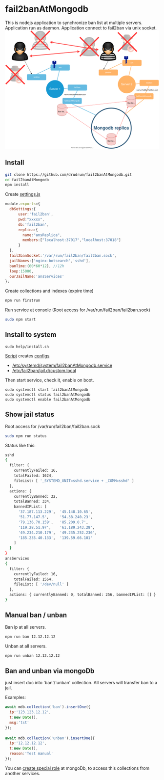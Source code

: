 # fail2banAtMongodb

This is nodejs application to synchronize ban list at multiple servers.
Application run as daemon. Application connect to fail2ban via unix socket.
![Scheme](help/fail2banAtMongodb.svg)

## Install

```bash
git clone https://github.com/drudrum/fail2banAtMongodb.git
cd fail2banAtMongodb
npm install
```

Create [settings.js](help/settings.example.js)
```javascript
module.exports={
  dbSettings:{
      user:'fail2ban',
      pwd:"xxxxx",
      db:'fail2ban',
      replica:{
        name:"ansReplica",
        members:["localhost:37017","localhost:37018"]
      }
  },
  fail2banSocket:'/var/run/fail2ban/fail2ban.sock',
  jailNames:['nginx-botsearch','sshd'],
  banTime:(60*60*12), //12h
  loop:15000,
  ourJailName:'ansServices'
};
```

Create collections and indexes (expire time)
```bash
npm run firstrun
```

Run service at console (Root access for /var/run/fail2ban/fail2ban.sock)
```bash
sudo npm start
```

## Install to system
```
sudo help/install.sh
```

[Script](help/install.sh) creates [configs](help/configExamples.md)
- [/etc/systemd/system/fail2banAtMongodb.service](help/fail2banAtMongodb.service)
- [/etc/fail2ban/jail.d/custom.local](help/custom.local)


Then start service, check it, enable on boot.
```
sudo systemctl start fail2banAtMongodb
sudo systemctl status fail2banAtMongodb
sudo systemctl enable fail2banAtMongodb
```


## Show jail status
Root access for /var/run/fail2ban/fail2ban.sock
```bash
sudo npm run status
```
Status like this:
```bash
sshd
{
  filter: {
    currentlyFailed: 16,
    totalFailed: 1624,
    fileList: [ '_SYSTEMD_UNIT=sshd.service + _COMM=sshd' ]
  },
  actions: {
    currentlyBanned: 32,
    totalBanned: 334,
    bannedIPList: [
      '37.187.113.229',  '45.148.10.65',
      '51.77.147.5',     '54.38.240.23',
      '79.136.70.159',   '85.209.0.7',
      '119.28.51.97',    '61.189.243.28',
      '49.234.210.179',  '49.235.252.236',
      '185.235.40.133',  '139.59.66.101'
    ]
  }
}
ansServices
{
  filter: {
    currentlyFailed: 16,
    totalFailed: 1564,
    fileList: [ '/dev/null' ]
  },
  actions: { currentlyBanned: 0, totalBanned: 256, bannedIPList: [] }
}
```

## Manual ban / unban
Ban ip at all servers.
```sh
npm run ban 12.12.12.12
```
Unban at all servers.
```sh
npm run unban 12.12.12.12
```

## Ban and unban via mongoDb
just insert doc into 'ban'/'unban' collection.
All servers will transfer ban to a jail.

Examples:
```javascript
await mdb.collection('ban').insertOne({
  ip:'123.123.12.12',
  t:new Date(),
  msg:'tst'
});

await mdb.collection('unban').insertOne({
  ip:'12.12.12.12',
  t:new Date(),
  reason:'Test manual'
});
```

You can [create special role](help/createRole.md) at mongoDb, to access this collections from another services.
